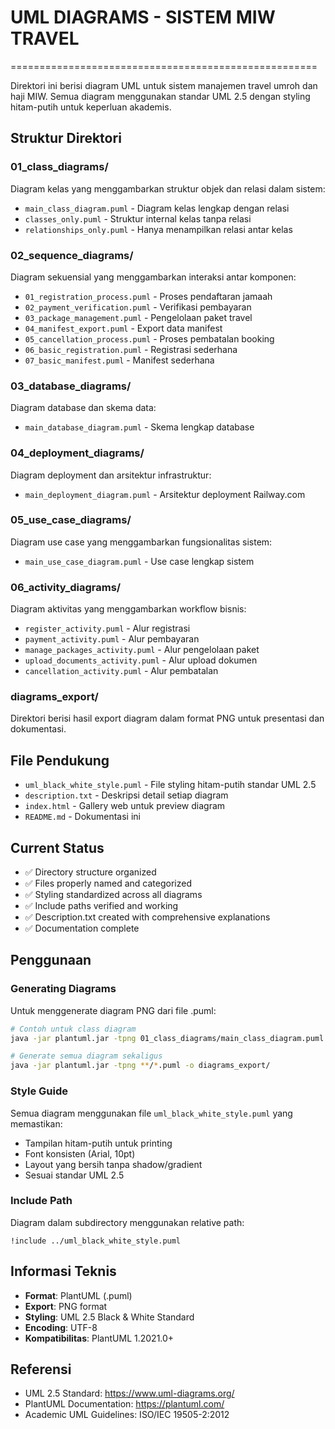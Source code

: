 # UML DIAGRAMS - SISTEM MIW TRAVEL
=====================================================

Direktori ini berisi diagram UML untuk sistem manajemen travel umroh dan haji MIW. Semua diagram menggunakan standar UML 2.5 dengan styling hitam-putih untuk keperluan akademis.

## Struktur Direktori

### 01_class_diagrams/
Diagram kelas yang menggambarkan struktur objek dan relasi dalam sistem:
- `main_class_diagram.puml` - Diagram kelas lengkap dengan relasi
- `classes_only.puml` - Struktur internal kelas tanpa relasi
- `relationships_only.puml` - Hanya menampilkan relasi antar kelas

### 02_sequence_diagrams/
Diagram sekuensial yang menggambarkan interaksi antar komponen:
- `01_registration_process.puml` - Proses pendaftaran jamaah
- `02_payment_verification.puml` - Verifikasi pembayaran
- `03_package_management.puml` - Pengelolaan paket travel
- `04_manifest_export.puml` - Export data manifest
- `05_cancellation_process.puml` - Proses pembatalan booking
- `06_basic_registration.puml` - Registrasi sederhana
- `07_basic_manifest.puml` - Manifest sederhana

### 03_database_diagrams/
Diagram database dan skema data:
- `main_database_diagram.puml` - Skema lengkap database

### 04_deployment_diagrams/
Diagram deployment dan arsitektur infrastruktur:
- `main_deployment_diagram.puml` - Arsitektur deployment Railway.com

### 05_use_case_diagrams/
Diagram use case yang menggambarkan fungsionalitas sistem:
- `main_use_case_diagram.puml` - Use case lengkap sistem

### 06_activity_diagrams/
Diagram aktivitas yang menggambarkan workflow bisnis:
- `register_activity.puml` - Alur registrasi
- `payment_activity.puml` - Alur pembayaran
- `manage_packages_activity.puml` - Alur pengelolaan paket
- `upload_documents_activity.puml` - Alur upload dokumen
- `cancellation_activity.puml` - Alur pembatalan

### diagrams_export/
Direktori berisi hasil export diagram dalam format PNG untuk presentasi dan dokumentasi.

## File Pendukung

- `uml_black_white_style.puml` - File styling hitam-putih standar UML 2.5
- `description.txt` - Deskripsi detail setiap diagram
- `index.html` - Gallery web untuk preview diagram
- `README.md` - Dokumentasi ini

## Current Status
- ✅ Directory structure organized
- ✅ Files properly named and categorized  
- ✅ Styling standardized across all diagrams
- ✅ Include paths verified and working
- ✅ Description.txt created with comprehensive explanations
- ✅ Documentation complete

## Penggunaan

### Generating Diagrams
Untuk menggenerate diagram PNG dari file .puml:
```bash
# Contoh untuk class diagram
java -jar plantuml.jar -tpng 01_class_diagrams/main_class_diagram.puml -o diagrams_export/

# Generate semua diagram sekaligus
java -jar plantuml.jar -tpng **/*.puml -o diagrams_export/
```

### Style Guide
Semua diagram menggunakan file `uml_black_white_style.puml` yang memastikan:
- Tampilan hitam-putih untuk printing
- Font konsisten (Arial, 10pt)
- Layout yang bersih tanpa shadow/gradient
- Sesuai standar UML 2.5

### Include Path
Diagram dalam subdirectory menggunakan relative path:
```plantuml
!include ../uml_black_white_style.puml
```

## Informasi Teknis

- **Format**: PlantUML (.puml)
- **Export**: PNG format
- **Styling**: UML 2.5 Black & White Standard
- **Encoding**: UTF-8
- **Kompatibilitas**: PlantUML 1.2021.0+

## Referensi
- UML 2.5 Standard: https://www.uml-diagrams.org/
- PlantUML Documentation: https://plantuml.com/
- Academic UML Guidelines: ISO/IEC 19505-2:2012
